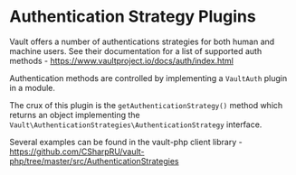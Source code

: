 # Authentication Strategy Plugins

Vault offers a number of authentications strategies for both human and machine users. See their documentation for a list of supported auth methods - https://www.vaultproject.io/docs/auth/index.html

Authentication methods are controlled by implementing a `VaultAuth` plugin in a module.

The crux of this plugin is the `getAuthenticationStrategy()` method which returns an object implementing the `Vault\AuthenticationStrategies\AuthenticationStrategy` interface.

Several examples can be found in the vault-php client library - https://github.com/CSharpRU/vault-php/tree/master/src/AuthenticationStrategies
